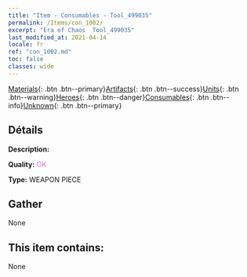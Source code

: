 ```yaml
---
title: "Item - Consumables - Tool_499035"
permalink: /Items/con_1002/
excerpt: "Era of Chaos  Tool_499035"
last_modified_at: 2021-04-14
locale: fr
ref: "con_1002.md"
toc: false
classes: wide
---
```

 [Materials](/fr/Items/){: .btn .btn--primary}[Artifacts](/fr/Items/Artifacts/){: .btn .btn--success}[Units](/fr/Items/Units/){: .btn .btn--warning}[Heroes](/fr/Items/Heroes/){: .btn .btn--danger}[Consumables](/fr/Items/Consumables/){: .btn .btn--info}[Unknown](/fr/Items/Unknown/){: .btn .btn--primary}

## Détails
 **Description:** 

 **Quality:** <span style="color: #DA70D6">OK</span>

 **Type:** WEAPON PIECE

## Gather

  None

## This item contains:

  None

